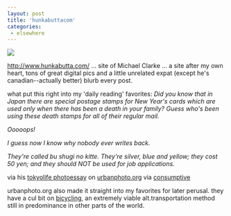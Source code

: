 ```yaml
---
layout: post
title: 'hunkabuttacom'
categories:
 - elsewhere
---
```


<img src="http://www.hunkabutta.com/photos/pagesize/20030125c.jpg">



<a href="http://www.hunkabutta.com/">http://www.hunkabutta.com/</a> ... site of Michael Clarke ... a site after my own heart, tons of great digital pics and a little unrelated expat (except he's canadian--actually better) blurb every post.



what put this right into my 'daily reading' favorites: <em>Did you know that in Japan there are special postage stamps for New Year's cards which are used only when there has been a death in your family? Guess who's been using these death stamps for all of their regular mail.



Ooooops!



I guess now I know why nobody ever writes back.



They're called bu shugi no kitte. They're silver, blue and yellow; they cost 50 yen; and they should NOT be used for job applications.</em>



via his <a href="http://www.urbanphoto.org/tokyo/main.htm">tokyolife photoessay</a> on <a href="http://www.urbanphoto.org/">urbanphoto.org</a> via <a href="http://consumptive.org/weblog/blog.html">consumptive</a>



urbanphoto.org also made it straight into my favorites for later perusal. they have a cul bit on <a href="http://www.urbanphoto.org/#27may">bicycling</a>, an extremely viable alt.transportation method still in predominance in other parts of the world.


